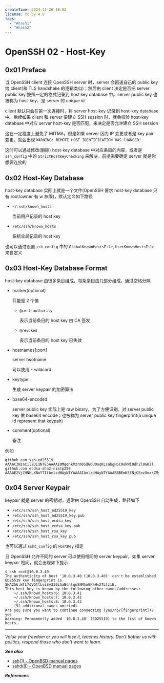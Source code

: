 ```yaml
---
createTime: 2024-11-26 18:02
license: cc by 4.0
tags:
  - "#hash1"
  - "#hash2"
---
```


# OpenSSH 02 - Host-Key

## 0x01 Preface

当 OpenSSH client 连接 OpenSSH server 时，server 会回送自己的 public key 给 client(和 TLS handshake 的逻辑类似)；然后由 client 决定是否把 server public key 按照一定的格式记录到 host key database 中。server public key 也被称为 host-key，是 server 的 unique id

client 默认只会在第一次连接时，将 server host-key 记录到 host-key database 中。后续如果 client 和 server 要建立 SSH session 时，就会校验 host-key database 中对应 server host-key 是否匹配，来决定是否允许建立 SSH session

这在一定程度上避免了 MITMA，但是如果 server 因为 IP 变更或者是 key pair 变更，就会出现 `WARNING: REMOTE HOST IDENTIFICATION HAS CHANGED! `

这时可以通过修改(删除) host-key database 中对应条目的内容，或者是 `ssh_config` 中的 `StrictHostKeyChecking` 来解决。前提需要确定 server 就是你想要连接的

## 0x02 Host-Key Database

host-key database 实际上就是一个文件(OpenSSH 要求 host-key database 只有 root/owner 有 w 权限)，默认定义如下路径

- `~/.ssh/known_hosts`

	当前用户记录的 host key

- `/etc/ssh/known_hosts`

	系统全局记录的 host key

也可以通过设置 `ssh_config` 中的 `GlobalKnownHostsFile`, `UserKnownHostsFile` 来自定义

## 0x03 Host-Key Database Format

host-key database 由很多条目组成，每条条目由几部分组成，通过空格分隔

- marker(optional)

	只能是 2 个值

	- `@cert-authority`

		表示当前条目的 host key 由 CA 签发

	- `@revoked`

		表示当前条目的 host key 已失效

- hostnames\[:port\]

	server hsotname

	可以使用 `*` wildcard

- keytype

	生成 server keypair 的加密算法

- base64-encoded

	server public key 实际上是 raw binary，为了方便识别，对 server public key 做 base64 encode；也被称为 server public key fingerprint(a unique id represent that keypair)

- comment(optional)

	备注

例如

```
github.com ssh-ed25519 AAAAC3NzaC1lZDI1NTE5AAAAIOMqqnkVzrm0SdG6UOoqKLsabgH5C9okWi0dh2l9GKJl
github.com ecdsa-sha2-nistp256 AAAAE2VjZHNhLXNoYTItbmlzdHAyNTYAAAAIbmlzdHAyNTYAAABBBEmKSENjQEezOmxkZMy7opKgwFB9nkt5YRrYMjNuG5N87uRgg6CLrbo5wAdT/y6v0mKV0U2w0WZ2YB/++Tpockg=
```

## 0x04 Server Keypair

keypair 就是 server 的密钥对，通常由 OpenSSH 自动生成，路径如下

- `/etc/ssh/ssh_host_ed25519_key`
- `/etc/ssh/ssh_host_ed25519_key.pub`
- `/etc/ssh/ssh_host_ecdsa_key`
- `/etc/ssh/ssh_host_ecdsa_key.pub`
- `/etc/ssh/ssh_host_rsa_key`
- `/etc/ssh/ssh_host_rsa_key.pub`

也可以通过 `sshd_config` 的 `HostKey` 指定

且 OpenSSH 允许不同的 server 可以使用相同的 server keypair，如果 server keypair 相同，就会出现如下提示

```
$ ssh root@10.0.3.40
The authenticity of host '10.0.3.40 (10.0.3.40)' can't be established.
ED25519 key fingerprint is SHA256:WfL7sVGttLvi8v330i5aBcnlqoSNM5oGPaHv2TLlziE.
This host key is known by the following other names/addresses:
    ~/.ssh/known_hosts:6: 10.0.3.41
    ~/.ssh/known_hosts:7: 10.0.3.42
    ~/.ssh/known_hosts:8: 10.0.3.43
    (52 additional names omitted)
Are you sure you want to continue connecting (yes/no/[fingerprint])? yes
Warning: Permanently added '10.0.3.40' (ED25519) to the list of known hosts.
```

---
*Value your freedom or you will lose it, teaches history. Don't bother us with politics, respond those who don't want to learn.*

***See also***

- [ssh(1) - OpenBSD manual pages](https://man.openbsd.org/ssh)
- [sshd(8) - OpenBSD manual pages](https://man.openbsd.org/sshd)

***References***

[^1]:[ssh(1) - OpenBSD manual pages](https://man.openbsd.org/ssh#VERIFYING_HOST_KEYS)
